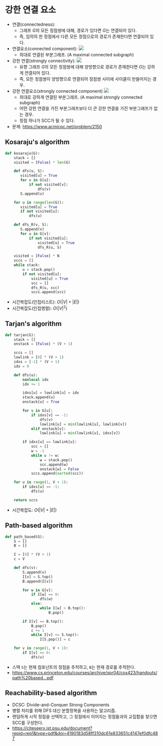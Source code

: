 # 강한 연결 요소

- 연결(connectedness):
  - 그래프 $G$의 모든 정점쌍에 대해, 경로가 있다면 $G$는 연결되어 있다.
  - 즉, 임의의 한 정점에서 다른 모든 정점으로의 경로가 존재한다면 연결되어 있다.
- 연결요소(connected component):
  ![](./images/connected-components.png)
  - 최대로 연결된 부분그래프. (A maximal connected subgraph)
- 강한 연결(strongly connectivity):
  ![](./images/strongly-connected-components.png)
  - 유향 그래프 $G$의 모든 정점쌍에 대해 양방향으로 경로가 존재한다면 $G$는 강하게 연결되어 있다.
  - 즉, 모든 정점쌍이 양방향으로 연결되어 정점쌍 사이에 사이클이 만들어지는 경우.
- 강한 연결요소(strongly connected component)
  ![](https://upload.wikimedia.org/wikipedia/commons/thumb/e/e1/Scc-1.svg/220px-Scc-1.svg.png)
  - 최대로 강하게 연결된 부분그래프. (A maximal strongly connected subgraph)
  - 어떤 강한 연결을 가진 부분그래프보다 더 큰 강한 연결을 가진 부분그래프가 없는 경우.
  - 정점 하나가 SCC가 될 수 있다.
- 문제: https://www.acmicpc.net/problem/2150

## Kosaraju's algorithm

```python
def kosaraju(G):
    stack = []
    visited = [False] * len(G)

    def dfs(u, S):
       visited[u] = True
       for v in G[u]:
           if not visited[v]:
               dfs(v)
       S.append(u)

    for u in range(len(G)):
       visited[u] = True
       if not visited[u]:
           dfs(u)

    def dfs_R(v, S):
       S.append(v)
       for u in G[v]:
           if not visited[u]:
               visited[u] = True
               dfs_R(u, S)

    visited = [False] * N
    sccs = []
    while stack:
        u = stack.pop()
        if not visited[u]:
            visited[u] = True
            scc = []
            dfs_R(u, scc)
            sccs.append(scc)
```

- 시간복잡도(인접리스트): $O(|V| + |E|)$
- 시간복잡도(인접행렬): $O(|V|^2)$

## Tarjan's algorithm

```python
def tarjan(G):
    stack = []
    onstack = [False] * (V + 1)

    sccs = []
    lowlink = [0] * (V + 1)
    idxs = [-1] * (V + 1)
    idx = 0

    def dfs(u):
        nonlocal idx
        idx += 1

        idxs[u] = lowlink[u] = idx
        stack.append(u)
        onstack[u] = True

        for v in G[u]:
            if idxs[v] == -1:
                dfs(v)
                lowlink[u] = min(lowlink[u], lowlink[v])
            elif onstack[v]:
                lowlink[u] = min(lowlink[u], idxs[v])

        if idxs[u] == lowlink[u]:
            scc = []
            w = -1
            while u != w:
                w = stack.pop()
                scc.append(w)
                onstack[w] = False
            sccs.append(sorted(scc))

    for u in range(1, V + 1):
        if idxs[u] == -1:
            dfs(u)

    return sccs
```

- 시간복잡도: $O(|V|+|E|)$

## Path-based algorithm

```python
def path_based(G):
    S = []
    B = []

    I = [0] * (V + 1)
    c = V

    def dfs(v):
        S.append(v)
        I[v] = S.top()
        B.append(I[v])

        for w in G[v]:
            if I[w] == 0:
                dfs(w)
            else:
                while I[w] < B.top():
                    B.pop()

        if I[v] == B.top():
            B.pop()
            c += 1
            while I[v] <= S.top():
                I[S.pop()] = c

    for v in range(1, V + 1):
        if I[v] == 0:
            dfs(v)
```

- 스택 `S`는 현재 컴포넌트의 정점을 추적하고, `B`는 현재 경로를 추적한다.
- https://www.cs.princeton.edu/courses/archive/spr04/cos423/handouts/path%20based...pdf

## Reachability-based algorithm

- DCSC: Divide-and-Conquer Strong Components
- 병렬 처리를 위해 DFS 대신 분할정복을 사용하는 알고리즘.
- 랜덤하게 시작 정점을 선택하고, 그 정점에서 이어지는 정점들과의 교집합을 찾으면 SCC를 구성한다.
- https://citeseerx.ist.psu.edu/document?repid=rep1&type=pdf&doi=4190183d58ff310dc61e833651c4147ef0dfc487
